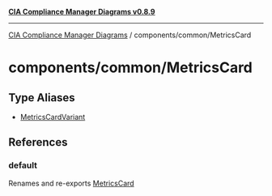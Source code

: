 [**CIA Compliance Manager Diagrams v0.8.9**](../../../README.md)

***

[CIA Compliance Manager Diagrams](../../../modules.md) / components/common/MetricsCard

# components/common/MetricsCard

## Type Aliases

- [MetricsCardVariant](type-aliases/MetricsCardVariant.md)

## References

### default

Renames and re-exports [MetricsCard](../../variables/MetricsCard.md)
